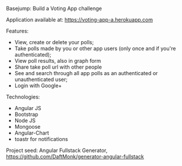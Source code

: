 Basejump: Build a Voting App challenge

Application available at: https://voting-app-a.herokuapp.com

Features: 
- View, create or delete your polls;
- Take polls made by you or other app users (only once and if you're authenticated);
- View poll results, also in graph form 
- Share take poll url with other people
- See and search through all app polls as an authenticated or unauthenticated user;
- Login with Google+ 

Technologies:
- Angular JS
- Bootstrap
- Node JS
- Mongoose
- Angular-Chart
- toastr for notifications

Project seed: Angular Fullstack Generator, https://github.com/DaftMonk/generator-angular-fullstack
